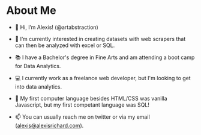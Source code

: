 # About Me

- 👋 Hi, I’m Alexis! (@artabstraction)

- 👀 I’m currently interested in creating datasets with web scrapers that can then be analyzed with excel or SQL.

- 📚 I have a Bachelor's degree in Fine Arts and am attending a boot camp for Data Analytics.

- 💻 I currently work as a freelance web developer, but I'm looking to get into data analytics.

- 🌱 My first computer language besides HTML/CSS was vanilla Javascript, but my first competant language was SQL!

- 📫 You can usually reach me on twitter or via my email (alexis@alexisrichard.com).

<!---
artabstraction/artabstraction is a ✨ special ✨ repository because its `README.md` (this file) appears on your GitHub profile.
You can click the Preview link to take a look at your changes.
--->
